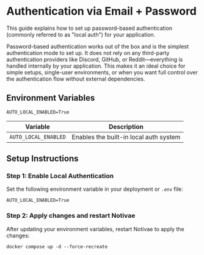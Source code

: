# Authentication via Email + Password

This guide explains how to set up password-based authentication (commonly referred to as "local auth") for your application.

Password-based authentication works out of the box and is the simplest authentication mode to set up. It does not rely on any third-party authentication providers like Discord, GitHub, or Reddit—everything is handled internally by your application. This makes it an ideal choice for simple setups, single-user environments, or when you want full control over the authentication flow without external dependencies.

## Environment Variables

```dotenv
AUTO_LOCAL_ENABLED=True
```

| Variable              | Description                                  |
|-----------------------|----------------------------------------------|
| `AUTO_LOCAL_ENABLED`  | Enables the built-in local auth system       |

## Setup Instructions

### Step 1: Enable Local Authentication

Set the following environment variable in your deployment or `.env` file:
```dotenv
AUTO_LOCAL_ENABLED=True
```

### Step 2: Apply changes and restart Notivae

After updating your environment variables, restart Notivae to apply the changes:

```shell
docker compose up -d --force-recreate
```
